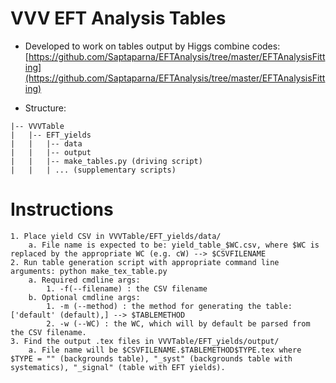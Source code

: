 # VVV EFT Analysis Tables

- Developed to work on tables output by Higgs combine codes: [https://github.com/Saptaparna/EFTAnalysis/tree/master/EFTAnalysisFitting](https://github.com/Saptaparna/EFTAnalysis/tree/master/EFTAnalysisFitting)

- Structure:
```
|-- VVVTable
|   |-- EFT_yields
|   |   |-- data
|   |   |-- output
|   |   |-- make_tables.py (driving script)
|   |   | ... (supplementary scripts)
```

# Instructions
	1. Place yield CSV in VVVTable/EFT_yields/data/
		a. File name is expected to be: yield_table_$WC.csv, where $WC is replaced by the appropriate WC (e.g. cW) --> $CSVFILENAME
	2. Run table generation script with appropriate command line arguments: python make_tex_table.py
		a. Required cmdline args:
        	1. -f(--filename) : the CSV filename
        b. Optional cmdline args:
        	1. -m (--method) : the method for generating the table: ['default' (default),] --> $TABLEMETHOD
        	2. -w (--WC) : the WC, which will by default be parsed from the CSV filename.
    3. Find the output .tex files in VVVTable/EFT_yields/output/
    	a. File name will be $CSVFILENAME.$TABLEMETHOD$TYPE.tex where $TYPE = "" (backgrounds table), "_syst" (backgrounds table with systematics), "_signal" (table with EFT yields).
